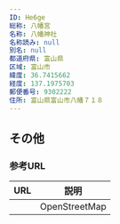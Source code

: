 ```yaml
---
ID: He6ge
総称: 八幡宮
名称: 八幡神社
名称読み: null
別名: null
都道府県: 富山県
区域: 富山市
緯度: 36.7415662
経度: 137.1975703
郵便番号: 9302222
住所: 富山県富山市八幡７１８
---
```


## その他

### 参考URL

| URL | 説明          |
| --- | ------------- |
|     | OpenStreetMap |
